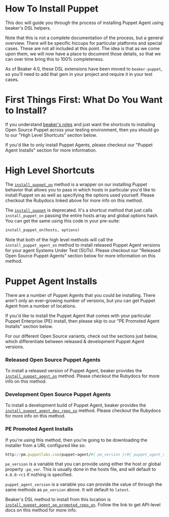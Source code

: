 # How To Install Puppet

This doc will guide you through the process of installing Puppet Agent using beaker's DSL helpers.

Note that this is not a complete documentation of the process, but a general overview. There will be specific hiccups for particular platforms and special cases. These are not all included at this point. The idea is that as we come upon them, we will now have a place to document those details, so that we can over time bring this to 100% completeness.

As of Beaker 4.0, these DSL extensions have been moved to `beaker-puppet`, so you'll need to add that gem in your project and require it in your test cases.

# First Things First: What Do You Want to Install?

If you understand [beaker's roles](https://github.com/puppetlabs/beaker/blob/master/docs/concepts/roles_what_are_they.md) and just want the shortcuts to installing Open Source Puppet across your testing environment, then you should go to our "High Level Shortcuts" section below.

If you'd like to only install Puppet Agents, please checkout our "Puppet Agent Installs" section for more information.

# High Level Shortcuts

The [`install_puppet_on`](http://www.rubydoc.info/gems/beaker/Beaker/DSL/InstallUtils/FOSSUtils#install_puppet_on-instance_method) method is a wrapper on our installing Puppet behavior that allows you to pass in which hosts in particular you'd like to install Puppet on as well as specifying the options used yourself. Please checkout the Rubydocs linked above for more info on this method.

The [`install_puppet`](http://www.rubydoc.info/gems/beaker/Beaker/DSL/InstallUtils/FOSSUtils#install_puppet-instance_method) is deprecated. It's a shortcut method that just calls `install_puppet_on` passing the entire hosts array and global options hash. You can get the same using this code in your pre-suite:

```ruby
install_puppet_on(hosts, options)
```

Note that both of the high level methods will call the `install_puppet_agent_on` method to install released Puppet Agent versions for your agent Systems Under Test (SUTs). Please checkout our "Released Open Source Puppet Agents" section below for more information on this method.

# Puppet Agent Installs

There are a number of Puppet Agents that you could be installing. There aren't only an ever-growing number of versions, but you can get Puppet Agent from a number of locations.

If you'd like to install the Puppet Agent that comes with your particular Puppet Enterprise (PE) install, then please skip to our "PE Promoted Agent Installs" section below.

For our different Open Source variants, check out the sections just below, which differentiate between released & development Puppet Agent versions.

### Released Open Source Puppet Agents

To install a released version of Puppet Agent, beaker provides the [`install_puppet_agent_on`](http://www.rubydoc.info/gems/beaker/Beaker/DSL/InstallUtils/FOSSUtils#install_puppet_agent_on-instance_method) method. Please checkout the Rubydocs for more info on this method.

### Development Open Source Puppet Agents

To install a development build of Puppet Agent, beaker provides the [`install_puppet_agent_dev_repo_on`](http://www.rubydoc.info/gems/beaker/Beaker/DSL/InstallUtils/FOSSUtils#install_puppet_agent_dev_repo_on-instance_method) method. Please checkout the Rubydocs for more info on this method.

### PE Promoted Agent Installs

If you're using this method, then you're going to be downloading the installer from a URL configured like so:

```ruby
http://pm.puppetlabs.com/puppet-agent/#{ pe_version }/#{ puppet_agent_version }/repos
```

`pe_version` is a variable that you can provide using either the host or global property `:pe_ver`. This is usually done in the hosts file, and will default to `4.0.0-rc1` if nothing is specified.

`puppet_agent_version` is a variable you can provide the value of through the same methods as `pe_version` above. It will default to `latest`.

Beaker's DSL method to install from this location is [`install_puppet_agent_pe_promoted_repo_on`](http://www.rubydoc.info/github/puppetlabs/beaker/Beaker/DSL/InstallUtils/FOSSUtils#install_puppet_agent_pe_promoted_repo_on-instance_method). Follow the link to get API-level docs on this method for more info.
